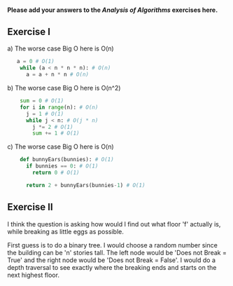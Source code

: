 #### Please add your answers to the ***Analysis of  Algorithms*** exercises here.

## Exercise I

a) The worse case Big O here is O(n) 
```python 
   a = 0 # O(1)
    while (a < n * n * n): # O(n)
      a = a + n * n # O(n)
```

b) The worse case Big O here is O(n^2)
```python
    sum = 0 # O(1)
    for i in range(n): # O(n)
      j = 1 # O(1)
      while j < n: # O(j * n)
        j *= 2 # O(1)
        sum += 1 # O(1)
```

c) The worse case Big O here is O(n) 
```python
    def bunnyEars(bunnies): # O(1)
      if bunnies == 0: # O(1)
        return 0 # O(1)

      return 2 + bunnyEars(bunnies-1) # O(1)
```

## Exercise II


I think the question is asking how would I find out what floor 'f' actually is, while breaking as little eggs as possible. 

First guess is to do a binary tree. I would choose a random number since the building can be 'n' stories tall. The left node would be 'Does not Break = True' and the right node would be 'Does not Break = False'. I would do a depth traversal to see exactly where the breaking ends and starts on the next highest floor. 